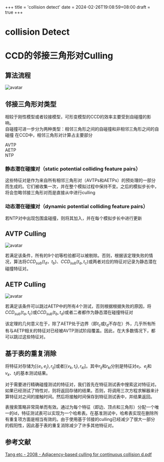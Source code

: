 +++
title = 'collision detect'
date = 2024-02-26T19:08:59+08:00
draft = true
+++

# collision Detect

# CCD的邻接三角形对Culling

## 算法流程

![avatar](pic/AdjacentTriangleCullingAlgorithm.png)

## 邻接三角形对类型

相较于刚性模型或者铰接模型，可形变模型的CCD的效率主要受到自碰撞的影响。  
自碰撞可进一步分为两种类型：相邻三角形之间的自碰撞和非相邻三角形之间的自碰撞
在CCD中，相邻三角形对计算占主要部分

AVTP  
AETP  
NTP

### 静态潜在碰撞对（static potential colliding feature pairs）

这些特征对是作为来自所有相邻三角形对（AVTPs和AETPs）的预处理的一部分而生成的。它们被收集一次，并在整个模拟过程中保持不变。之后的模拟步长中，将会忽略邻接三角形对而是直接从中进行culling

### 动态潜在碰撞对（dynamic potential colliding feature pairs）

若NTP对中出现包围盒碰撞，则将其加入，并在每个模拟步长中进行更新

## AVTP Culling

![avatar](pic/AVTP-Culling.png)

若满足该条件，所有的9个初等检验都可以被剔除。否则，根据该定理失败的情况，算法将$CCD_{sub}(t_d，t_b)$、$CCD_{sub}(t_a,t_c)$或两者对应的特征对记录为静态潜在碰撞特征对。

## AETP Culling

![avatar](pic/AETP-Culling.png)

若满足该条件可以跳过AETP中的所有4个测试，否则根据根据失败的原因，将$CCD_{sub}(t_a,t_c)$或$CCD_{sub}(t_b,t_d)$或者二者都作为静态潜在碰撞特征对

该定理的几何意义在于，除了AETP处于边界（即$t_c$或$t_d$不存在）外，几乎所有所有与AETP相关的特征对已经被AVTP测试阶段覆盖。因此，在大多数情况下，都可以跳过这些特征对。

## 基于表的重复消除

将特征对存储为$\left[\left\{e_{i}, e_{j}\right\}, r_{i j}\right]$或者$\left[\left\{v_{k}, t_{l}\right\}, r_{k l}\right]$。其中$r_{ij}$和$r_{kl}$分别是特征对${e_i、e_j}$和${v_k、t_l}$的基本测试结果。  

对于需要进行精确碰撞测试的特征对，我们首先在特征测试表中搜索这对特征对。如果已经测试了特性对，则将返回存储的结果。否则，将调用三次方程求解器来计算特征对之间的接触时间。然后将接触时间保存到特征测试表中，并结果返回。  

表搜索策略非常简单而有效。通过为每个特征（即边、顶点和三角形）分配一个唯一的id，特征测试表可以实现为一个哈希表。在基准测试中，哈希表实现在删除所有重复项方面是相当有效的。由于使用基于邻接的culling已经减少了很大一部分的假阳性，因此基于表的重复消除减少了许多其他特征对。

## 参考文献

[Tang etc - 2008 - Adjacency-based culling for continuous collision d.pdf](./paper)